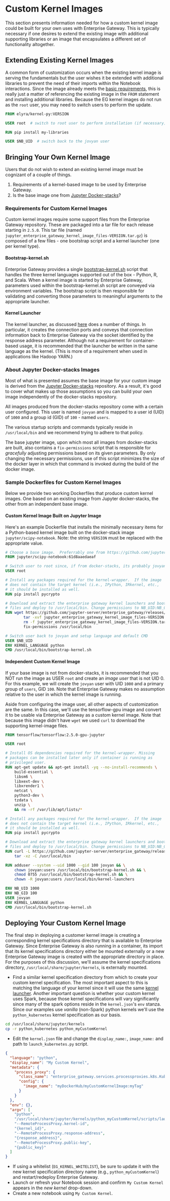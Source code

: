 # Custom Kernel Images

This section presents information needed for how a custom kernel image could be built for your own uses with Enterprise Gateway. This is typically necessary if one desires to extend the existing image with additional supporting libraries or an image that encapsulates a different set of functionality altogether.

## Extending Existing Kernel Images

A common form of customization occurs when the existing kernel image is serving the fundamentals but the user wishes it be extended with additional libraries to prevent the need of their imports within the Notebook interactions. Since the image already meets the [basic requirements](#requirements-for-custom-kernel-images), this is really just a matter of referencing the existing image in the `FROM` statement and installing additional libraries. Because the EG kernel images do not run as the `root` user, you may need to switch users to perform the update.

```dockerfile
FROM elyra/kernel-py:VERSION

USER root  # switch to root user to perform installation (if necessary)

RUN pip install my-libraries

USER $NB_UID  # switch back to the jovyan user
```

## Bringing Your Own Kernel Image

Users that do not wish to extend an existing kernel image must be cognizant of a couple of things.

1. Requirements of a kernel-based image to be used by Enterprise Gateway.
2. Is the base image one from [Jupyter Docker-stacks](https://github.com/jupyter/docker-stacks)?

### Requirements for Custom Kernel Images

Custom kernel images require some support files from the Enterprise Gateway repository. These are packaged into a tar file for each release starting in `2.5.0`. This tar file (named `jupyter_enterprise_gateway_kernel_image_files-VERSION.tar.gz`) is composed of a few files - one bootstrap script and a kernel launcher (one per kernel type).

#### Bootstrap-kernel.sh

Enterprise Gateway provides a single [bootstrap-kernel.sh](https://github.com/jupyter-server/enterprise_gateway/blob/main/etc/kernel-launchers/bootstrap/bootstrap-kernel.sh) script that handles the three kernel languages supported out of the box - Python, R, and Scala. When a kernel image is started by Enterprise Gateway, parameters used within the bootstrap-kernel.sh script are conveyed via environment variables. The bootstrap script is then responsible for validating and converting those parameters to meaningful arguments to the appropriate launcher.

#### Kernel Launcher

The kernel launcher, as discussed [here](kernel-launcher.md) does a number of things. In particular, it creates the connection ports and conveys that connection information back to Enterprise Gateway via the socket identified by the response address parameter. Although not a requirement for container-based usage, it is recommended that the launcher be written in the same language as the kernel. (This is more of a requirement when used in applications like Hadoop YARN.)

### About Jupyter Docker-stacks Images

Most of what is presented assumes the base image for your custom image is derived from the [Jupyter Docker-stacks](https://github.com/jupyter/docker-stacks) repository. As a result, it's good to cover what makes up those assumptions so you can build your own image independently of the docker-stacks repository.

All images produced from the docker-stacks repository come with a certain user configured. This user is named `jovyan` and is mapped to a user id (UID) of `1000` and a group id (GID) of `100` - named `users`.

The various startup scripts and commands typically reside in `/usr/local/bin` and we recommend trying to adhere to that policy.

The base jupyter image, upon which most all images from docker-stacks are built, also contains a `fix-permissions` script that is responsible for _gracefully_ adjusting permissions based on its given parameters. By only changing the necessary permissions, use of this script minimizes the size of the docker layer in which that command is invoked during the build of the docker image.

### Sample Dockerfiles for Custom Kernel Images

Below we provide two working Dockerfiles that produce custom kernel images. One based on an existing image from Jupyter docker-stacks, the other from an independent base image.

#### Custom Kernel Image Built on Jupyter Image

Here's an example Dockerfile that installs the minimally necessary items for a Python-based kernel image built on the docker-stack image `jupyter/scipy-notebook`. Note: the string `VERSION` must be replaced with the appropriate value.

```dockerfile
# Choose a base image.  Preferrably one from https://github.com/jupyter/docker-stacks
FROM jupyter/scipy-notebook:61d8aaedaeaf

# Switch user to root since, if from docker-stacks, its probably jovyan
USER root

# Install any packages required for the kernel-wrapper.  If the image
# does not contain the target kernel (i.e., IPython, IRkernel, etc.,
# it should be installed as well.
RUN pip install pycrypto

# Download and extract the enterprise gateway kernel launchers and bootstrap
# files and deploy to /usr/local/bin. Change permissions to NB_UID:NB_GID.
RUN wget https://github.com/jupyter-server/enterprise_gateway/releases/download/vVERSION/jupyter_enterprise_gateway_kernel_image_files-VERSION.tar.gz &&\
        tar -xvf jupyter_enterprise_gateway_kernel_image_files-VERSION.tar.gz -C /usr/local/bin &&\
        rm -f jupyter_enterprise_gateway_kernel_image_files-VERSION.tar.gz &&\
        fix-permissions /usr/local/bin

# Switch user back to jovyan and setup language and default CMD
USER $NB_UID
ENV KERNEL_LANGUAGE python
CMD /usr/local/bin/bootstrap-kernel.sh
```

#### Independent Custom Kernel Image

If your base image is not from docker-stacks, it is recommended that you NOT run the image as USER `root` and create an _image user_ that is not UID 0. For this example, we will create the `jovyan` user with UID `1000` and a primary group of `users`, GID `100`. Note that Enterprise Gateway makes no assumption relative to the user in which the kernel image is running.

Aside from configuring the image user, all other aspects of customization are the same. In this case, we'll use the tensorflow-gpu image and convert it to be usable via Enterprise Gateway as a custom kernel image. Note that because this image didn't have `wget` we used `curl` to download the supporting kernel-image files.

```dockerfile
FROM tensorflow/tensorflow:2.5.0-gpu-jupyter

USER root

# Install OS dependencies required for the kernel-wrapper. Missing
# packages can be installed later only if container is running as
# privileged user.
RUN apt-get update && apt-get install -yq --no-install-recommends \
    build-essential \
    libsm6 \
    libxext-dev \
    libxrender1 \
    netcat \
    python3-dev \
    tzdata \
    unzip \
    && rm -rf /var/lib/apt/lists/*

# Install any packages required for the kernel-wrapper.  If the image
# does not contain the target kernel (i.e., IPython, IRkernel, etc.,
# it should be installed as well.
RUN pip install pycrypto

# Download and extract the enterprise gateway kernel launchers and bootstrap
# files and deploy to /usr/local/bin. Change permissions to NB_UID:NB_GID.
RUN curl -L https://github.com/jupyter-server/enterprise_gateway/releases/download/vVERSION/jupyter_enterprise_gateway_kernel_image_files-VERSION.tar.gz | \
    tar -xz -C /usr/local/bin

RUN adduser --system --uid 1000 --gid 100 jovyan && \
    chown jovyan:users /usr/local/bin/bootstrap-kernel.sh && \
    chmod 0755 /usr/local/bin/bootstrap-kernel.sh && \
    chown -R jovyan:users /usr/local/bin/kernel-launchers

ENV NB_UID 1000
ENV NB_GID 100
USER jovyan
ENV KERNEL_LANGUAGE python
CMD /usr/local/bin/bootstrap-kernel.sh
```

## Deploying Your Custom Kernel Image

The final step in deploying a customer kernel image is creating a corresponding kernel specifications directory that is available to Enterprise Gateway. Since Enterprise Gateway is also running in a container, its import that its kernel specifications directory either be mounted externally or a new Enterprise Gateway image is created with the appropriate directory in place. For the purposes of this discussion, we'll assume the kernel specifications directory, `/usr/local/share/jupyter/kernels`, is externally mounted.

- Find a similar kernel specification directory from which to create your custom kernel specification. The most important aspect to this is matching the language of your kernel since it will use the same [kernel launcher](#kernel-launcher). Another important question is whether your custom kernel uses Spark, because those kernel specifications will vary significantly since many of the spark options reside in the `kernel.json`'s `env` stanza. Since our examples use _vanilla_ (non-Spark) python kernels we'll use the `python_kubernetes` kernel specification as our basis.

```bash
cd /usr/local/share/jupyter/kernels
cp -r python_kubernetes python_myCustomKernel
```

- Edit the `kernel.json` file and change the `display_name:`, `image_name:` and path to `launch_kubernetes.py` script.

```json
{
  "language": "python",
  "display_name": "My Custom Kernel",
  "metadata": {
    "process_proxy": {
      "class_name": "enterprise_gateway.services.processproxies.k8s.KubernetesProcessProxy",
      "config": {
        "image_name": "myDockerHub/myCustomKernelImage:myTag"
      }
    }
  },
  "env": {},
  "argv": [
    "python",
    "/usr/local/share/jupyter/kernels/python_myCustomKernel/scripts/launch_kubernetes.py",
    "--RemoteProcessProxy.kernel-id",
    "{kernel_id}",
    "--RemoteProcessProxy.response-address",
    "{response_address}",
    "--RemoteProcessProxy.public-key",
    "{public_key}"
  ]
}
```

- If using a whitelist (`EG_KERNEL_WHITELIST`), be sure to update it with the new kernel specification directory name (e.g., `python_myCustomKernel`) and restart/redeploy Enterprise Gateway.
- Launch or refresh your Notebook session and confirm `My Custom Kernel` appears in the _new kernel_ drop-down.
- Create a new notebook using `My Custom Kernel`.
